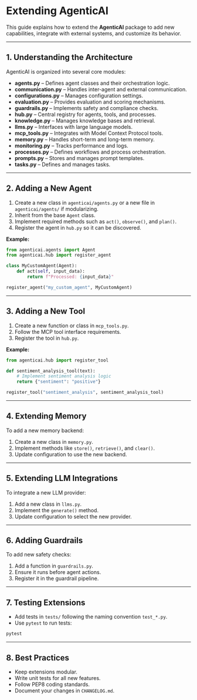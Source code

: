 # Extending AgenticAI

This guide explains how to extend the **AgenticAI** package to add new capabilities, integrate with external systems, and customize its behavior.

---

## 1. Understanding the Architecture

AgenticAI is organized into several core modules:

- **agents.py** – Defines agent classes and their orchestration logic.
- **communication.py** – Handles inter-agent and external communication.
- **configurations.py** – Manages configuration settings.
- **evaluation.py** – Provides evaluation and scoring mechanisms.
- **guardrails.py** – Implements safety and compliance checks.
- **hub.py** – Central registry for agents, tools, and processes.
- **knowledge.py** – Manages knowledge bases and retrieval.
- **llms.py** – Interfaces with large language models.
- **mcp_tools.py** – Integrates with Model Context Protocol tools.
- **memory.py** – Handles short-term and long-term memory.
- **monitoring.py** – Tracks performance and logs.
- **processes.py** – Defines workflows and process orchestration.
- **prompts.py** – Stores and manages prompt templates.
- **tasks.py** – Defines and manages tasks.

---

## 2. Adding a New Agent

1. Create a new class in `agenticai/agents.py` or a new file in `agenticai/agents/` if modularizing.
2. Inherit from the base `Agent` class.
3. Implement required methods such as `act()`, `observe()`, and `plan()`.
4. Register the agent in `hub.py` so it can be discovered.

**Example:**
```python
from agenticai.agents import Agent
from agenticai.hub import register_agent

class MyCustomAgent(Agent):
    def act(self, input_data):
        return f"Processed: {input_data}"

register_agent("my_custom_agent", MyCustomAgent)
```

---

## 3. Adding a New Tool

1. Create a new function or class in `mcp_tools.py`.
2. Follow the MCP tool interface requirements.
3. Register the tool in `hub.py`.

**Example:**
```python
from agenticai.hub import register_tool

def sentiment_analysis_tool(text):
    # Implement sentiment analysis logic
    return {"sentiment": "positive"}

register_tool("sentiment_analysis", sentiment_analysis_tool)
```

---

## 4. Extending Memory

To add a new memory backend:

1. Create a new class in `memory.py`.
2. Implement methods like `store()`, `retrieve()`, and `clear()`.
3. Update configuration to use the new backend.

---

## 5. Extending LLM Integrations

To integrate a new LLM provider:

1. Add a new class in `llms.py`.
2. Implement the `generate()` method.
3. Update configuration to select the new provider.

---

## 6. Adding Guardrails

To add new safety checks:

1. Add a function in `guardrails.py`.
2. Ensure it runs before agent actions.
3. Register it in the guardrail pipeline.

---

## 7. Testing Extensions

- Add tests in `tests/` following the naming convention `test_*.py`.
- Use `pytest` to run tests:
```bash
pytest
```

---

## 8. Best Practices

- Keep extensions modular.
- Write unit tests for all new features.
- Follow PEP8 coding standards.
- Document your changes in `CHANGELOG.md`.
